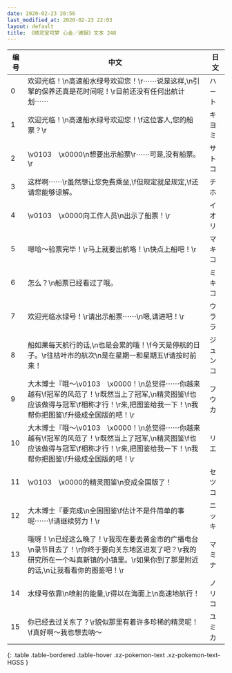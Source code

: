 ```yaml
---
date: 2020-02-23 20:56
last_modified_at: 2020-02-23 22:03
layout: default
title: 《精灵宝可梦 心金／魂银》文本 248
---
```

| 编号 | 中文 | 日文 |
| ---- | ---- | ---- |
| 0 | 欢迎光临！\n高速船水绿号欢迎您！\r⋯⋯说是这样,\n引擎的保养还真是花时间呢！\r目前还没有任何出航计划⋯⋯ | ハ－ト |
| 1 | 欢迎光临！\n高速船水绿号欢迎您！\f这位客人,您的船票？\r | キヨミ |
| 2 | \v0103　\x0000\n想要出示船票\r⋯⋯可是,没有船票。\r | サトコ |
| 3 | 这样啊⋯⋯\r虽然想让您免费乘坐,\f但规定就是规定,\f还请您能够谅解。 | チホ |
| 4 | \v0103　\x0000向工作人员\n出示了船票！\r | イオリ |
| 5 | 嗯哈～验票完毕！\r马上就要出航咯！\n快点上船吧！\r | マキコ |
| 6 | 怎么？\n船票已经看过了哦。 | ミキコ |
| 7 | 欢迎光临水绿号！\r请出示船票⋯⋯\n嗯,请进吧！\r | ウララ |
| 8 | 船如果每天航行的话,\n也是会累的哦！\f今天是停航的日子。\r往枯叶市的航次\n是在星期一和星期五\f请按时前来！ | ジュンコ |
| 9 | 大木博士『哦～\v0103　\x0000！\n总觉得⋯⋯你越来越有\f冠军的风范了！\r既然当上了冠军,\n精灵图鉴\f也应该做得与冠军\f相称才行！\r来,把图鉴给我一下！\n我帮你把图鉴\f升级成全国版的吧！\r | フウカ |
| 10 | 大木博士『哦～\v0103　\x0000！\n总觉得⋯⋯你越来越有\f冠军的风范了！\r既然当上了冠军,\n精灵图鉴\f也应该做得与冠军\f相称才行！\r来,把图鉴给我一下！\n我帮你把图鉴\f升级成全国版的吧！\r | リエ |
| 11 | \v0103　\x0000的精灵图鉴\n变成全国版了！ | セツコ |
| 12 | 大木博士『要完成\n全国图鉴\f估计不是件简单的事呢⋯⋯\f请继续努力！\r | ニッキ |
| 13 | 哦呀！\n已经这么晚了！\r我现在要去黄金市的广播电台\n录节目去了！\r你终于要向关东地区进发了吧？\r我的研究所在一个叫真新镇的小镇里。\r如果你到了那里附近的话,\n让我看看你的图鉴吧！\r | マミナ |
| 14 | 水绿号依靠\n喷射的能量,\r得以在海面上\n高速地航行！ | ノリコ |
| 15 | 你已经去过关东了？\r貌似那里有着许多珍稀的精灵呢！\f真好啊～我也想去呐～ | ユミカ |
{: .table .table-bordered .table-hover .xz-pokemon-text .xz-pokemon-text-HGSS }
